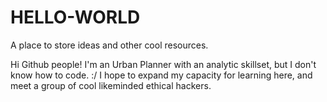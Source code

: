 # HELLO-WORLD
A place to store ideas and other cool resources.

Hi Github people! I'm an Urban Planner with an analytic skillset, but I don't know how to code. :/
I hope to expand my capacity for learning here, and meet a group of cool likeminded ethical hackers.
